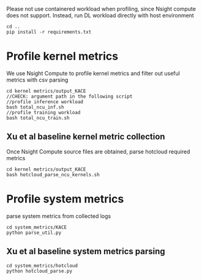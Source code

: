 Please not use containered workload when profiling, since Nsight compute does not support. Instead, run DL workload directly with host environment 
```
cd ..
pip install -r requirements.txt
```

# Profile kernel metrics
We use Nsight Compute to profile kernel metrics and filter out useful metrics with csv parsing
```
cd kernel metrics/output_KACE
//CHECK: argument path in the following script
//profile inference workload
bash total_ncu_inf.sh
//profile training workload
bash total_ncu_train.sh
```
## Xu et al baseline kernel metric collection
Once Nsight Compute source files are obtained, parse hotcloud required metrics 
```
cd kernel metrics/output_KACE
bash hotcloud_parse_ncu_kernels.sh
```

# Profile system metrics
parse system metrics from collected logs
```
cd system_metrics/KACE
python parse_util.py
```
## Xu et al baseline system metrics parsing
```
cd system_metrics/hotcloud
python hotcloud_parse.py
```
